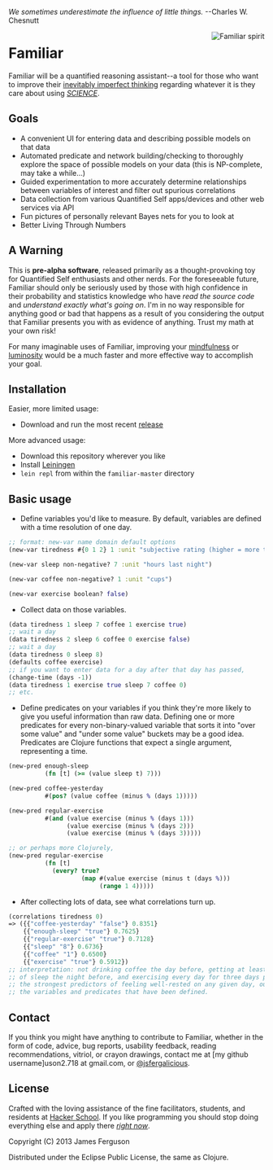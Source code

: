 _We sometimes underestimate the influence of little things._
--Charles W. Chesnutt

<img src="http://oi40.tinypic.com/20tqal5.jpg"
 alt="Familiar spirit" title= "Familiar spirit" align="right" /> 

Familiar
========
Familiar will be a quantified reasoning assistant--a tool for those who want to improve their [inevitably imperfect thinking](http://en.wikipedia.org/wiki/List_of_cognitive_biases) regarding whatever it is they care about using [_SCIENCE_](http://en.wikipedia.org/wiki/Machine_learning).

Goals
-----
* A convenient UI for entering data and describing possible models on that data
* Automated predicate and network building/checking to thoroughly explore the space of possible models on your data (this is NP-complete, may take a while...)
* Guided experimentation to more accurately determine relationships between variables of interest and filter out spurious correlations
* Data collection from various Quantified Self apps/devices and other web services via API
* Fun pictures of personally relevant Bayes nets for you to look at
* Better Living Through Numbers

A Warning
---------
This is **pre-alpha software**, released primarily as a thought-provoking toy for Quantified Self enthusiasts and other nerds. For the foreseeable future, Familiar should only be seriously used by those with high confidence in their probability and statistics knowledge who have _read the source code_ and _understand exactly what's going on_. I'm in no way responsible for anything good or bad that happens as a result of you considering the output that Familiar presents you with as evidence of anything. Trust my math at your own risk!

For many imaginable uses of Familiar, improving your [mindfulness](http://en.wikipedia.org/wiki/Mindfulness_%28psychology%29) or [luminosity](http://lesswrong.com/lw/1xh/living_luminously/) would be a much faster and more effective way to accomplish your goal.

Installation
------------
Easier, more limited usage:
* Download and run the most recent [release](https://github.com/jferg/familiar/releases)

More advanced usage:
* Download this repository wherever you like
* Install [Leiningen](https://github.com/technomancy/leiningen)
* `lein repl` from within the `familiar-master` directory

Basic usage
-----------
* Define variables you'd like to measure. By default, variables are defined with a time resolution of one day.

```clojure
;; format: new-var name domain default options
(new-var tiredness #{0 1 2} 1 :unit "subjective rating (higher = more tired)")

(new-var sleep non-negative? 7 :unit "hours last night")

(new-var coffee non-negative? 1 :unit "cups")

(new-var exercise boolean? false)
```

* Collect data on those variables.

```clojure
(data tiredness 1 sleep 7 coffee 1 exercise true)
;; wait a day
(data tiredness 2 sleep 6 coffee 0 exercise false)
;; wait a day
(data tiredness 0 sleep 8)
(defaults coffee exercise)
;; if you want to enter data for a day after that day has passed,
(change-time (days -1))
(data tiredness 1 exercise true sleep 7 coffee 0)
;; etc.
```

* Define predicates on your variables if you think they're more likely to give you useful information than raw data. Defining one or more predicates for every non-binary-valued variable that sorts it into "over some value" and "under some value" buckets may be a good idea. Predicates are Clojure functions that expect a single argument, representing a time.

```clojure
(new-pred enough-sleep
          (fn [t] (>= (value sleep t) 7)))

(new-pred coffee-yesterday
          #(pos? (value coffee (minus % (days 1)))))

(new-pred regular-exercise
          #(and (value exercise (minus % (days 1)))
                (value exercise (minus % (days 2)))
                (value exercise (minus % (days 3)))))

;; or perhaps more Clojurely,
(new-pred regular-exercise
          (fn [t]
            (every? true?
                    (map #(value exercise (minus t (days %)))
                         (range 1 4)))))
```

* After collecting lots of data, see what correlations turn up.

```clojure
(correlations tiredness 0)
=> ({{"coffee-yesterday" "false"} 0.8351}
    {{"enough-sleep" "true"} 0.7625}
    {{"regular-exercise" "true"} 0.7128}
    {{"sleep" "8"} 0.6736}
    {{"coffee" "1"} 0.6500}
    {{"exercise" "true"} 0.5912})
;; interpretation: not drinking coffee the day before, getting at least 7 hours
;; of sleep the night before, and exercising every day for three days prior are
;; the strongest predictors of feeling well-rested on any given day, out of all
;; the variables and predicates that have been defined.
```

Contact
-------
If you think you might have anything to contribute to Familiar, whether in the form of code, advice, bug reports, usability feedback, reading recommendations, vitriol, or crayon drawings, contact me at [my github username]uson2.718 at gmail.com, or [@jsfergalicious](https://twitter.com/jsfergalicious).

License
-------
Crafted with the loving assistance of the fine facilitators, students, and residents at [Hacker School](https://www.hackerschool.com/). If you like programming you should stop doing everything else and apply there [_right now_](https://www.hackerschool.com/apply).

Copyright (C) 2013 James Ferguson

Distributed under the Eclipse Public License, the same as Clojure.
